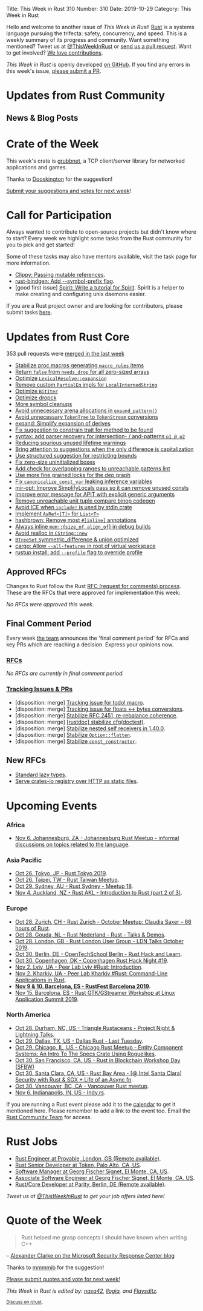 Title: This Week in Rust 310
Number: 310
Date: 2019-10-29
Category: This Week in Rust

Hello and welcome to another issue of *This Week in Rust*!
[Rust](http://rust-lang.org) is a systems language pursuing the trifecta: safety, concurrency, and speed.
This is a weekly summary of its progress and community.
Want something mentioned? Tweet us at [@ThisWeekInRust](https://twitter.com/ThisWeekInRust) or [send us a pull request](https://github.com/cmr/this-week-in-rust).
Want to get involved? [We love contributions](https://github.com/rust-lang/rust/blob/master/CONTRIBUTING.md).

*This Week in Rust* is openly developed [on GitHub](https://github.com/cmr/this-week-in-rust).
If you find any errors in this week's issue, [please submit a PR](https://github.com/cmr/this-week-in-rust/pulls).

# Updates from Rust Community

## News & Blog Posts

# Crate of the Week

This week's crate is [grubbnet](https://github.com/dooskington/grubbnet), a TCP client/server library for networked applications and games.

Thanks to [Dooskington](https://users.rust-lang.org/t/crate-of-the-week/2704/650) for the suggestion!

[Submit your suggestions and votes for next week][submit_crate]!

[submit_crate]: https://users.rust-lang.org/t/crate-of-the-week/2704

# Call for Participation

Always wanted to contribute to open-source projects but didn't know where to start?
Every week we highlight some tasks from the Rust community for you to pick and get started!

Some of these tasks may also have mentors available, visit the task page for more information.

* [Clippy: Passing mutable references](https://github.com/rust-lang/rust-clippy/issues/353).
* [rust-bindgen: Add --symbol-prefix flag](https://github.com/rust-lang/rust-bindgen/issues/1375).
* [good first issue] [Spirit: Write a tutorial for Spirit](https://github.com/vorner/spirit/issues/42). Spirit is a helper to make creating and configuring unix daemons easier.

If you are a Rust project owner and are looking for contributors, please submit tasks [here][guidelines].

[guidelines]: https://users.rust-lang.org/t/twir-call-for-participation/4821

# Updates from Rust Core

353 pull requests were [merged in the last week][merged]

[merged]: https://github.com/search?q=is%3Apr+org%3Arust-lang+is%3Amerged+merged%3A2019-10-14..2019-10-21

* [Stabilize proc macros generating `macro_rules` items](https://github.com/rust-lang/rust/pull/64035)
* [Return `false` from `needs_drop` for all zero-sized arrays](https://github.com/rust-lang/rust/pull/65389)
* [Optimize `LexicalResolve::expansion`](https://github.com/rust-lang/rust/pull/65260)
* [Remove custom `PartialEq` impls for `LocalInternedString`](https://github.com/rust-lang/rust/pull/65426)
* [Optimize `BitIter`](https://github.com/rust-lang/rust/pull/65425)
* [Optimize dropck](https://github.com/rust-lang/rust/pull/64595)
* [More symbol cleanups](https://github.com/rust-lang/rust/pull/65545)
* [Avoid unnecessary arena allocations in `expand_pattern()`](https://github.com/rust-lang/rust/pull/65463)
* [Avoid unnecessary `TokenTree` to `TokenStream` conversions](https://github.com/rust-lang/rust/pull/65455)
* [expand: Simplify expansion of derives](https://github.com/rust-lang/rust/pull/65252)
* [Fix suggestion to constrain trait for method to be found](https://github.com/rust-lang/rust/pull/65242)
* [syntax: add parser recovery for intersection- / and-patterns `p1 @ p2`](https://github.com/rust-lang/rust/pull/65410)
* [Reducing spurious unused lifetime warnings](https://github.com/rust-lang/rust/pull/64603)
* [Bring attention to suggestions when the only difference is capitalization](https://github.com/rust-lang/rust/pull/65398)
* [Use structured suggestion for restricting bounds](https://github.com/rust-lang/rust/pull/65192)
* [Fix zero-size uninitialized boxes](https://github.com/rust-lang/rust/pull/65174)
* [Add check for overlapping ranges to unreachable patterns lint](https://github.com/rust-lang/rust/pull/64007)
* [Use more fine grained locks for the dep graph](https://github.com/rust-lang/rust/pull/63756)
* [Fix `canonicalize_const_var` leaking inference variables](https://github.com/rust-lang/rust/pull/65652)
* [mir-opt: Improve SimplifyLocals pass so it can remove unused consts](https://github.com/rust-lang/rust/pull/65624)
* [Improve error message for APIT with explicit generic arguments](https://github.com/rust-lang/rust/pull/65614)
* [Remove unreachable unit tuple compare binop codegen](https://github.com/rust-lang/rust/pull/65605)
* [Avoid ICE when `include!` is used by stdin crate](https://github.com/rust-lang/rust/pull/65603)
* [Implement `AsRef<[T]>` for `List<T>`](https://github.com/rust-lang/rust/pull/65444)
* [hashbrown: Remove most `#[inline]` annotations](https://github.com/rust-lang/hashbrown/pull/119)
* [Always inline `mem::`{`size_of`, `align_of`} in debug builds](https://github.com/rust-lang/rust/pull/65016)
* [Avoid realloc in `CString::new`](https://github.com/rust-lang/rust/pull/65551)
* [`BTreeSet` symmetric_difference & union optimized](https://github.com/rust-lang/rust/pull/65226)
* [cargo: Allow `--all-features` in root of virtual workspace](https://github.com/rust-lang/cargo/pull/7525)
* [rustup install: add `--profile` flag to override profile](https://github.com/rust-lang/rustup.rs/pull/2075)

## Approved RFCs

Changes to Rust follow the Rust [RFC (request for comments)
process](https://github.com/rust-lang/rfcs#rust-rfcs). These
are the RFCs that were approved for implementation this week:

*No RFCs were approved this week.*

## Final Comment Period

Every week [the team](https://www.rust-lang.org/team.html) announces the
'final comment period' for RFCs and key PRs which are reaching a
decision. Express your opinions now.

### [RFCs](https://github.com/rust-lang/rfcs/labels/final-comment-period)

*No RFCs are currently in final comment period.*

### [Tracking Issues & PRs](https://github.com/rust-lang/rust/labels/final-comment-period)

* [disposition: merge] [Tracking issue for todo! macro](https://github.com/rust-lang/rust/issues/59277).
* [disposition: merge] [Tracking issue for floats ↔ bytes conversions](https://github.com/rust-lang/rust/issues/60446).
* [disposition: merge] [Stabilize RFC 2451, re-rebalance coherence](https://github.com/rust-lang/rust/issues/63599).
* [disposition: merge] [[rustdoc] stabilize cfg(doctest)](https://github.com/rust-lang/rust/pull/63803).
* [disposition: merge] [Stabilize nested self receivers in 1.40.0](https://github.com/rust-lang/rust/pull/64325).
* [disposition: merge] [Stabilize `Option::flatten`](https://github.com/rust-lang/rust/pull/64747).
* [disposition: merge] [Stabilize `const_constructor`](https://github.com/rust-lang/rust/pull/65188).

## New RFCs

* [Standard lazy types](https://github.com/rust-lang/rfcs/pull/2788).
* [Serve crates-io registry over HTTP as static files](https://github.com/rust-lang/rfcs/pull/2789).

# Upcoming Events

### Africa

* [Nov  6. Johannesburg, ZA - Johannesburg Rust Meetup - informal discussions on topics related to the language](https://www.meetup.com/Johannesburg-Rust-Meetup/events/dgqmbryzpbjb/).

### Asia Pacific

* [Oct 26. Tokyo, JP - Rust.Tokyo 2019](https://rust.tokyo/).
* [Oct 26. Taipei, TW - Rust Taiwan Meetup](https://www.facebook.com/events/495062051340992/).
* [Oct 29. Sydney, AU - Rust Sydney - Meetup 18](https://www.meetup.com/Rust-Sydney/events/265708002/).
* [Nov  4. Auckland, NZ - Rust AKL - Introduction to Rust (part 2 of 3)](https://www.meetup.com/rust-akl/events/259481269/).

### Europe

* [Oct 28. Zurich, CH - Rust Zurich - October Meetup: Claudia Saxer – 66 hours of Rust](https://www.meetup.com/Rust-Zurich/events/265507413/).
* [Oct 28. Gouda, NL - Rust Nederland - Rust - Talks & Demos](https://www.meetup.com/Rust-Nederland/events/265656966).
* [Oct 28. London, GB - Rust London User Group - LDN Talks October 2019](https://www.meetup.com/Rust-London-User-Group/events/265590044/).
* [Oct 30. Berlin, DE - OpenTechSchool Berlin - Rust Hack and Learn](https://www.meetup.com/opentechschool-berlin/events/nxdpgryznbnc/).
* [Oct 30. Copenhagen, DK - Copenhagen Rust Hack Night #19](https://cph.rs/).
* [Nov 2. Lviv, UA - Peer Lab Lviv #Rust: Introduction](https://t.me/peerlab_lviv_rust/135).
* [Nov 2. Kharkiv, UA - Peer Lab Kharkiv #Rust: Command-Line Applications in Rust](https://www.facebook.com/events/689432161466405/).
* **[Nov 9 & 10. Barcelona, ES - RustFest Barcelona 2019](https://barcelona.rustfest.eu/).**
* [Nov 15. Barcelona, ES - Rust GTK/GStreamer Workshop at Linux Application Summit 2019](https://www.meetup.com/Barcelona-Free-Software/events/265596417/).

### North America

* [Oct 28. Durham, NC, US - Triangle Rustaceans - Project Night & Lightning Talks](https://www.meetup.com/triangle-rustaceans/events/mfglwpyznblc/).
* [Oct 29. Dallas, TX, US - Dallas Rust - Last Tuesday](https://www.meetup.com/Dallas-Rust/events/zfgwzmyznbmc/).
* [Oct 29. Chicago, IL, US - Chicago Rust Meetup - Entity Component Systems: An Intro To The Specs Crate Using Roguelikes](https://www.meetup.com/Chicago-Rust-Meetup/events/265283294).
* [Oct 30. San Francisco, CA, US - Rust in Blockchain Workshop Day (SFBW)](https://www.meetup.com/Rust-in-Blockchain-San-Francisco/events/265362152/)
* [Oct 30. Santa Clara, CA, US - Rust Bay Area - [@ Intel Santa Clara] Security with Rust & SGX + Life of an Async fn](https://www.meetup.com/Rust-Bay-Area/events/265478102).
* [Oct 30. Vancouver, BC, CA - Vancouver Rust meetup](https://www.meetup.com/Vancouver-Rust/events/rwcpfryznbnc/).
* [Nov  6. Indianapolis, IN, US - Indy.rs](https://www.meetup.com/indyrs/events/mffbtpyzpbjb/).

If you are running a Rust event please add it to the [calendar] to get
it mentioned here. Please remember to add a link to the event too.
Email the [Rust Community Team][community] for access.

[calendar]: https://www.google.com/calendar/embed?src=apd9vmbc22egenmtu5l6c5jbfc%40group.calendar.google.com
[community]: mailto:community-team@rust-lang.org

# Rust Jobs

* [Rust Engineer at Provable, London, GB (Remote available)](https://www.reddit.com/r/rust/comments/d9l79d/official_rrust_whos_hiring_thread_for_jobseekers/f4r63ms/).
* [Rust Senior Developer at Token, Palo Alto, CA, US](https://drive.google.com/file/d/1Rnc8HQLfiy4mvzZP--1ww1vTAX5FCagD/view).
* [Software Manager at Georg Fischer Signet, El Monte, CA, US](https://www.indeed.com/m/viewjob?jk=e82dad5c02d490a2).
* [Associate Software Engineer at Georg Fischer Signet, El Monte, CA, US](https://www.indeed.com/m/viewjob?jk=6d5ae77b64b16f72).
* [Rust/Core Developer at Parity, Berlin, DE (Remote available)](https://www.parity.io/jobs/#berlin-rust-core-developer).

*Tweet us at [@ThisWeekInRust](https://twitter.com/ThisWeekInRust) to get your job offers listed here!*

# Quote of the Week

> Rust helped me grasp concepts I should have known when writing C++

– [Alexander Clarke on the Microsoft Security Response Center blog]()

Thanks to [mmmmib](https://users.rust-lang.org/t/twir-quote-of-the-week/328/712) for the suggestion!

[Please submit quotes and vote for next week!](https://users.rust-lang.org/t/twir-quote-of-the-week/328)

*This Week in Rust is edited by: [nasa42](https://github.com/nasa42), [llogiq](https://github.com/llogiq), and [Flavsditz](https://github.com/Flavsditz).*

<small>[Discuss on r/rust]().</small>
